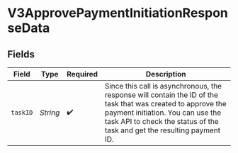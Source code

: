 # V3ApprovePaymentInitiationResponseData


## Fields

| Field                                                                                                                                                                                                                         | Type                                                                                                                                                                                                                          | Required                                                                                                                                                                                                                      | Description                                                                                                                                                                                                                   |
| ----------------------------------------------------------------------------------------------------------------------------------------------------------------------------------------------------------------------------- | ----------------------------------------------------------------------------------------------------------------------------------------------------------------------------------------------------------------------------- | ----------------------------------------------------------------------------------------------------------------------------------------------------------------------------------------------------------------------------- | ----------------------------------------------------------------------------------------------------------------------------------------------------------------------------------------------------------------------------- |
| `taskID`                                                                                                                                                                                                                      | *String*                                                                                                                                                                                                                      | :heavy_check_mark:                                                                                                                                                                                                            | Since this call is asynchronous, the response will contain the ID of the task that was created to approve the payment initiation. You can use the task API to check the status of the task and get the resulting payment ID.<br/> |